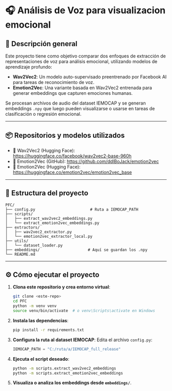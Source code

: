 # 🎧 Análisis de Voz para visualizacion emocional

## 📌 Descripción general

Este proyecto tiene como objetivo comparar dos enfoques de extracción de representaciones de voz para análisis emocional, utilizando modelos de aprendizaje profundo:

- **Wav2Vec2**: Un modelo auto-supervisado preentrenado por Facebook AI para tareas de reconocimiento de voz.
- **Emotion2Vec**: Una variante basada en Wav2Vec2 entrenada para generar embeddings que capturen emociones humanas.

Se procesan archivos de audio del dataset IEMOCAP y se generan embeddings `.npy` que luego pueden visualizarse o usarse en tareas de clasificación o regresión emocional.

---

## 📦 Repositorios y modelos utilizados

- 🔗 Wav2Vec2 (Hugging Face): https://huggingface.co/facebook/wav2vec2-base-960h
- 🔗 Emotion2Vec (GitHub): https://github.com/ddlBoJack/emotion2vec
- 🔗 Emotion2Vec (Hugging Face): https://huggingface.co/emotion2vec/emotion2vec_base

---

## 📂 Estructura del proyecto

```
PFC/
├── config.py                        # Ruta a IEMOCAP_PATH
├── scripts/
│   ├── extract_wav2vec2_embeddings.py
│   └── extract_emotion2vec_embeddings.py
├── extractors/
│   ├── wav2vec2_extractor.py
│   └── emotion2vec_extractor_local.py
├── utils/
│   └── dataset_loader.py
├── embeddings/                     # Aquí se guardan los .npy
└── README.md
```

---

## ⚙️ Cómo ejecutar el proyecto

1. **Clona este repositorio y crea entorno virtual**:
   ```bash
   git clone <este-repo>
   cd PFC
   python -m venv venv
   source venv/bin/activate  # o venv\Scripts\activate en Windows
   ```

2. **Instala las dependencias**:
   ```bash
   pip install -r requirements.txt
   ```

3. **Configura la ruta al dataset IEMOCAP**:
   Edita el archivo `config.py`:
   ```python
   IEMOCAP_PATH = "C:/ruta/a/IEMOCAP_full_release"
   ```

4. **Ejecuta el script deseado**:
   ```bash
   python -m scripts.extract_wav2vec2_embeddings
   python -m scripts.extract_emotion2vec_embeddings
   ```

5. **Visualiza o analiza los embeddings desde `embeddings/`**.
